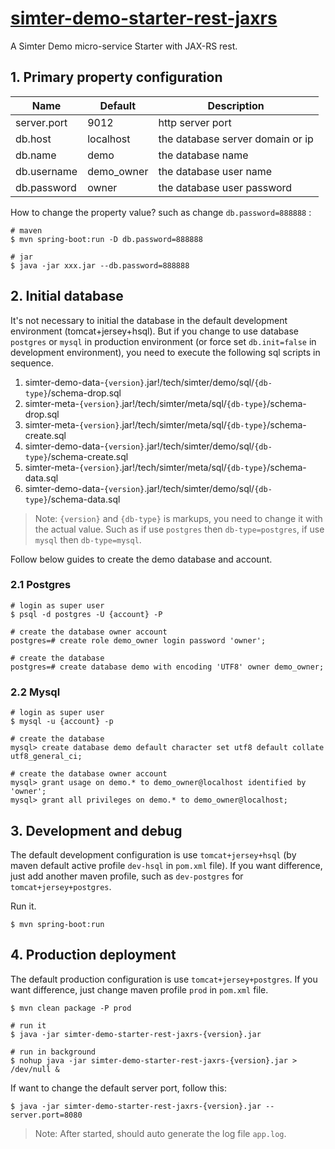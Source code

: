 # [simter-demo-starter-rest-jaxrs](https://github.com/simter/simter-demo/tree/master/simter-demo-starter-rest-jaxrs)

A Simter Demo micro-service Starter with JAX-RS rest.

## 1. Primary property configuration

| Name | Default | Description |
|---|---|---|
| server.port | 9012       | http server port
| db.host     | localhost  | the database server domain or ip 
| db.name     | demo       | the database name 
| db.username | demo_owner | the database user name
| db.password | owner      | the database user password

How to change the property value? such as change `db.password=888888` :

```shell
# maven
$ mvn spring-boot:run -D db.password=888888
  
# jar
$ java -jar xxx.jar --db.password=888888
```

## 2. Initial database

It's not necessary to initial the database in the default development environment (tomcat+jersey+hsql).
But if you change to use database `postgres` or `mysql` in production environment (or force set `db.init=false` in 
development environment), you need to execute the following sql scripts in sequence.

1. simter-demo-data-`{version}`.jar!/tech/simter/demo/sql/`{db-type}`/schema-drop.sql
2. simter-meta-`{version}`.jar!/tech/simter/meta/sql/`{db-type}`/schema-drop.sql
3. simter-meta-`{version}`.jar!/tech/simter/meta/sql/`{db-type}`/schema-create.sql
4. simter-demo-data-`{version}`.jar!/tech/simter/demo/sql/`{db-type}`/schema-create.sql
5. simter-meta-`{version}`.jar!/tech/simter/meta/sql/`{db-type}`/schema-data.sql
6. simter-demo-data-`{version}`.jar!/tech/simter/demo/sql/`{db-type}`/schema-data.sql

> Note: `{version}` and `{db-type}` is markups, you need to change it with the actual value.
Such as if use `postgres` then `db-type=postgres`, if use `mysql` then `db-type=mysql`.

Follow below guides to create the demo database and account.

### 2.1 Postgres

```shell
# login as super user
$ psql -d postgres -U {account} -P
  
# create the database owner account
postgres=# create role demo_owner login password 'owner';
  
# create the database
postgres=# create database demo with encoding 'UTF8' owner demo_owner;
```

### 2.2 Mysql

```shell
# login as super user
$ mysql -u {account} -p
  
# create the database
mysql> create database demo default character set utf8 default collate utf8_general_ci;
  
# create the database owner account
mysql> grant usage on demo.* to demo_owner@localhost identified by 'owner';
mysql> grant all privileges on demo.* to demo_owner@localhost;
```

## 3. Development and debug

The default development configuration is use `tomcat+jersey+hsql` (by maven default active profile `dev-hsql` in `pom.xml` file). 
If you want difference, just add another maven profile, such as `dev-postgres` for `tomcat+jersey+postgres`.

Run it.

```shell
$ mvn spring-boot:run
```

## 4. Production deployment

The default production configuration is use `tomcat+jersey+postgres`. If you want difference, just change 
maven profile `prod` in `pom.xml` file.

```shell
$ mvn clean package -P prod
  
# run it
$ java -jar simter-demo-starter-rest-jaxrs-{version}.jar
  
# run in background
$ nohup java -jar simter-demo-starter-rest-jaxrs-{version}.jar > /dev/null &
```

If want to change the default server port, follow this:

```shell
$ java -jar simter-demo-starter-rest-jaxrs-{version}.jar --server.port=8080
```

> Note: After started, should auto generate the log file `app.log`.

